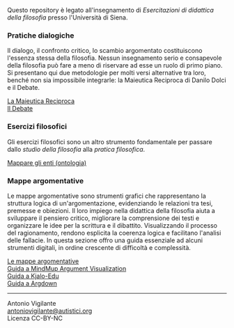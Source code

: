 <link rel="stylesheet" href="./assets/style.css">

Questo repository è legato all'insegnamento di _Esercitazioni di didattica della filosofia_ presso l'Università di Siena.

### Pratiche dialogiche

Il dialogo, il confronto critico, lo scambio argomentato costituiscono l'essenza stessa della filosofia. Nessun insegnamento serio e consapevole della filosofia può fare a meno di riservare ad esse un ruolo di primo piano. Si presentano qui due metodologie per molti versi alternative tra loro, benché non sia impossibile integrarle: la Maieutica Reciproca di Danilo Dolci e il Debate.

[La Maieutica Reciproca](maieutica/index.md)  
[Il Debate](debate/index.md)  

### Esercizi filosofici

Gli esercizi filosofici sono un altro strumento fondamentale per passare dallo _studio della filosofia_ alla _pratica filosofica_.

[Mappare gli enti (ontologia)](/esercizi/mappare-gli-enti.md)

### Mappe argomentative

Le mappe argomentative sono strumenti grafici che rappresentano la struttura logica di un'argomentazione, evidenziando le relazioni tra tesi, premesse e obiezioni. Il loro impiego nella didattica della filosofia aiuta a sviluppare il pensiero critico, migliorare la comprensione dei testi e organizzare le idee per la scrittura e il dibattito. Visualizzando il processo del ragionamento, rendono esplicita la coerenza logica e facilitano l'analisi delle fallacie.
In questa sezione offro una guida essenziale ad alcuni strumenti digitali, in ordine crescente di difficoltà e complessità.

[Le mappe argomentative](mappe/mappe.md)  
[Guida a MindMup Argument Visualization](https://antonio-vigilante.github.io/filosofia/mappe/mindmup/index.html)  
[Guida a Kjalo-Edu](https://antonio-vigilante.github.io/filosofia/mappe/kjalo/index.html)  
[Guida a Argdown](https://antonio-vigilante.github.io/filosofia/mappe/argdown/index.html)




--- 
Antonio Vigilante  
antoniovigilante@autistici.org  
Licenza CC-BY-NC  

